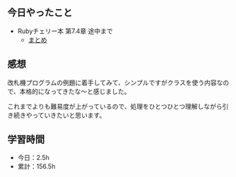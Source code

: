## 今日やったこと
- Rubyチェリー本 第7.4章 途中まで
  - [まとめ](https://www.notion.so/Ruby-77f15cf0d73944bf8345fbd688a71424#99e198505f274c939b39d78dd5c7dbfc)

## 感想
改札機プログラムの例題に着手してみて、シンプルですがクラスを使う内容なので、本格的になってきたな〜と感じました。

これまでよりも難易度が上がっているので、処理をひとつひとつ理解しながら引き続きやっていきたいと思います。

## 学習時間
- 今日：2.5h
- 累計：156.5h
